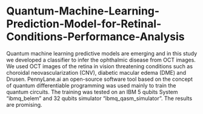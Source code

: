 # Quantum-Machine-Learning-Prediction-Model-for-Retinal-Conditions-Performance-Analysis

Quantum machine learning predictive models are emerging and in this study we developed a classifier to infer the ophthalmic disease from OCT images. We used OCT images of the retina in  vision threatening conditions such as choroidal neovascularization (CNV), diabetic macular edema (DME) and Drusen. PennyLane.ai an open-source software tool based on the concept of quantum differentiable programming was used mainly to train the quantum circuits. The training was tested on an IBM 5 qubits System “ibmq_belem” and 32 qubits simulator “ibmq_qasm_simulator”. The results are promising.  
